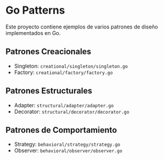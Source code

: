 # Go Patterns

Este proyecto contiene ejemplos de varios patrones de diseño implementados en Go.

## Patrones Creacionales

- Singleton: `creational/singleton/singleton.go`
- Factory: `creational/factory/factory.go`

## Patrones Estructurales

- Adapter: `structural/adapter/adapter.go`
- Decorator: `structural/decorator/decorator.go`

## Patrones de Comportamiento

- Strategy: `behavioral/strategy/strategy.go`
- Observer: `behavioral/observer/observer.go`
